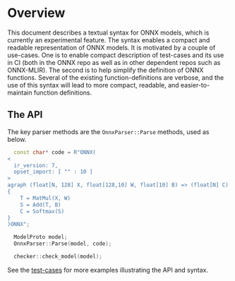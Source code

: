 <!--- SPDX-License-Identifier: Apache-2.0 -->

Overview
========

This document describes a textual syntax for ONNX models, which is currently an experimental feature.
The syntax enables a compact and readable representation of ONNX models. It is motivated by a couple
of use-cases. One is to enable compact description of test-cases and its use in CI (both in the ONNX
repo as well as in other dependent repos such as ONNX-MLIR). The second is to help simplify the
definition of ONNX functions. Several of the existing function-definitions are verbose, and the
use of this syntax will lead to more compact, readable, and easier-to-maintain function definitions.

The API
-------

The key parser methods are the ```OnnxParser::Parse``` methods, used as below.

```cpp
  const char* code = R"ONNX(
<
  ir_version: 7,
  opset_import: [ "" : 10 ]
>
agraph (float[N, 128] X, float[128,10] W, float[10] B) => (float[N] C)
{
    T = MatMul(X, W)
    S = Add(T, B)
    C = Softmax(S)
}
)ONNX";

  ModelProto model;
  OnnxParser::Parse(model, code);

  checker::check_model(model);
```

See the [test-cases](../onnx/test/cpp/parser_test.cc) for more examples illustrating the API and syntax. 